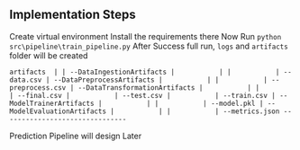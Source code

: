 ## Implementation Steps
Create virtual environment
Install the requirements there 
Now Run `python src\pipeline\train_pipeline.py`
After Success full run, `logs` and `artifacts` folder will be created

`
artifacts 
    |
    | --DataIngestionArtifacts
    |           |
    |           | --data.csv
    | --DataPreprocessArtifacts
    |           |
    |           | --preprocess.csv
    | --DataTransformationArtifacts
    |           |
    |           | --final.csv
    |           | --test.csv
    |           | --train.csv
    | --ModelTrainerArtifacts
    |           |
    |           | --model.pkl
    | --ModelEvaluationArtifacts
    |           |
    |           | --metrics.json
    -------------------------------
`


Prediction Pipeline will design Later 
